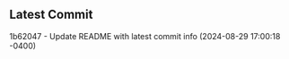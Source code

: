 
## Latest Commit
1b62047 - Update README with latest commit info (2024-08-29 17:00:18 -0400) <Yunxi-Zhou>

